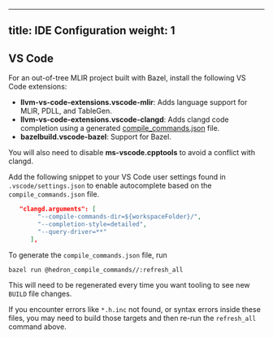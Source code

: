 <!-- mdformat off(yaml frontmatter) -->
---
title: IDE Configuration
weight: 1
---
<!-- mdformat on -->

## VS Code

For an out-of-tree MLIR project built with Bazel, install the following VS Code
extensions:

- **llvm-vs-code-extensions.vscode-mlir**: Adds language support for MLIR, PDLL,
  and TableGen.
- **llvm-vs-code-extensions.vscode-clangd**: Adds clangd code completion using a
  generated
  [compile_commands.json](https://clang.llvm.org/docs/JSONCompilationDatabase.html)
  file.
- **bazelbuild.vscode-bazel**: Support for Bazel.

You will also need to disable **ms-vscode.cpptools** to avoid a conflict with
clangd.

Add the following snippet to your VS Code user settings found in
`.vscode/settings.json` to enable autocomplete based on the
`compile_commands.json` file.

```json
   "clangd.arguments": [
        "--compile-commands-dir=${workspaceFolder}/",
        "--completion-style=detailed",
        "--query-driver=**"
      ],
```

To generate the `compile_commands.json` file, run

```shell
bazel run @hedron_compile_commands//:refresh_all
```

This will need to be regenerated every time you want tooling to see new `BUILD`
file changes.

If you encounter errors like `*.h.inc` not found, or syntax errors inside these
files, you may need to build those targets and then re-run the `refresh_all`
command above.
